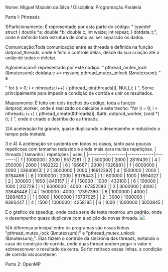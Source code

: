 Nome: Miguel Mazuim da Silva / Disciplina: Programação Paralela

Parte I: Pthreads

1)Particionamento: É representado por esta parte do código:
" typedef struct 
 {
   double *a;
   double *b;
   double c; 
   int wsize;
   int repeat; 
 } dotdata_t;", onde é definido toda estrutura de como vai ser separado os dados.
 
 Comunicação:Toda comunicação entre as threads é definida na função dotprod_threads, onde é feito o controle delas, desde da sua criação até a união de todas e deletar.
 
 Aglomeração:É representado por este código:
 "  pthread_mutex_lock (&mutexsum);
   dotdata.c += mysum;
   pthread_mutex_unlock (&mutexsum);
"  e

" for (i = 0; i < nthreads; i++) {
      pthread_join(threads[i], NULL);
   }
", Serve principalmente para impedir a condição de corrida e unir os resultados.

 Mapeamento: É feito em dois trechos do código, toda a função dotprod_worker, onde é realizado os calculos e este trecho:
 "for (i = 0; i < nthreads; i++) {
      pthread_create(&threads[i], &attr, dotprod_worker, (void *) i);
   }
", onde é criado e destribuido as threads.

2)A aceleração foi grande, quase duplicando o desempenho e reduzindo o tempo pela metade.

3 e 4) 
A aceleração se sustenta em todos os casos, tanto para poucas repeticoes com tamanho reduzido e ainda mais para muitas repetiçóes.
| threads | tamanho | repetições  | usec    | 
|---------|---------|-------------|---------| 
| 1       | 1000000 | 2000        | 5577281 | 
| 2       | 500000  | 2000        | 2819439 | 
| 4       | 250000  | 2000        | 1482222 | 
| 6       | 166667  | 2000        | 1026981 | 
| 1       | 6000000 | 2000        | 33640613| 
| 2       | 3000000 | 2000        | 16912392| 
| 4       | 1500000 | 2000        | 8784468 | 
| 6       | 1000000 | 2000        | 6378443 |
| 1       | 600000  | 1000        | 1694027 | 
| 2       | 300000  | 1000        | 849157  | 
| 4       | 150000  | 1000        | 430100  | 
| 6       | 100000  | 1000        | 312729  | 
| 1       | 6000000 | 4000        | 67352580 | 
| 2       | 3000000 | 4000        | 33648448 | 
| 4       | 1500000 | 4000        | 17397380 | 
| 6       | 1000000 | 4000        | 12884853 | 
| 1       | 6000    | 1000000     | 16737025 | 
| 2       | 3000    | 1000000     | 8360447 | 
| 4       | 1500    | 1000000     | 4258185 | 
| 6       | 1000    | 1000000     | 3050845 | 

E o grafico de speedup, onde cada série de teste mostrou um padrão, onde o desempenho quase duplicava com a adição de novas threads.
 <img src="speedup+.jpg">

5)A diferença principal entre os programas são essas linhas "pthread_mutex_lock (&mutexsum);" e "pthread_mutex_unlock (&mutexsum);". Elas fazem o controle da sincronia das threads, evitando o caso de condição de corrida, onde duas thread podem pegar o valor e sobreescrever o resultado da outra. Se for retirado essas linhas, a condição de corrida vai acontecer.

Parte 2: OpenMP
